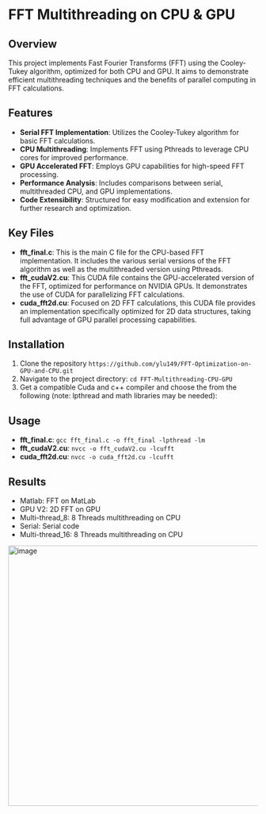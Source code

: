 # FFT Multithreading on CPU & GPU

## Overview
This project implements Fast Fourier Transforms (FFT) using the Cooley-Tukey algorithm, optimized for both CPU and GPU. It aims to demonstrate efficient multithreading techniques and the benefits of parallel computing in FFT calculations.

## Features
- **Serial FFT Implementation**: Utilizes the Cooley-Tukey algorithm for basic FFT calculations.
- **CPU Multithreading**: Implements FFT using Pthreads to leverage CPU cores for improved performance.
- **GPU Accelerated FFT**: Employs GPU capabilities for high-speed FFT processing.
- **Performance Analysis**: Includes comparisons between serial, multithreaded CPU, and GPU implementations.
- **Code Extensibility**: Structured for easy modification and extension for further research and optimization.
  
## Key Files
- **fft_final.c**: This is the main C file for the CPU-based FFT implementation. It includes the various serial versions of the FFT algorithm as well as the multithreaded version using Pthreads.
- **fft_cudaV2.cu**: This CUDA file contains the GPU-accelerated version of the FFT, optimized for performance on NVIDIA GPUs. It demonstrates the use of CUDA for parallelizing FFT calculations.
- **cuda_fft2d.cu**: Focused on 2D FFT calculations, this CUDA file provides an implementation specifically optimized for 2D data structures, taking full advantage of GPU parallel processing capabilities.

## Installation
1. Clone the repository ``https://github.com/ylu149/FFT-Optimization-on-GPU-and-CPU.git``
2. Navigate to the project directory: `cd FFT-Multithreading-CPU-GPU`
3. Get a compatible Cuda and c++ compiler and choose the from the following (note: lpthread and math libraries may be needed):

## Usage
- **fft_final.c**: `gcc fft_final.c -o fft_final -lpthread -lm`
- **fft_cudaV2.cu**: `nvcc -o fft_cudaV2.cu -lcufft`
- **cuda_fft2d.cu**: `nvcc -o cuda_fft2d.cu -lcufft`

## Results
- Matlab: FFT on MatLab
- GPU V2: 2D FFT on GPU
- Multi-thread_8: 8 Threads multithreading on CPU
- Serial: Serial code
- Multi-thread_16: 8 Threads multithreading on CPU

  
<img width="525" alt="image" src="https://github.com/ylu149/FFT-Optimization-on-GPU-and-CPU/assets/112187763/93c9d51e-a6c8-45a7-82fa-01dacc0ddf52">
